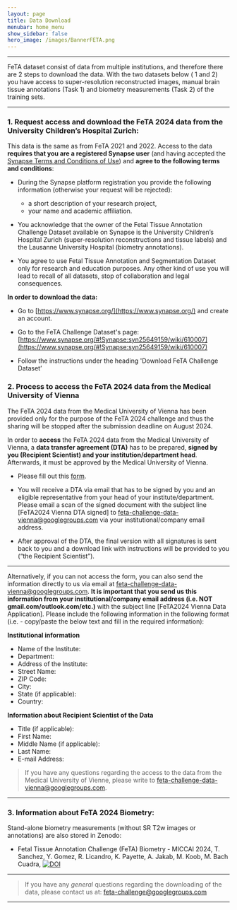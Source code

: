 ```yaml
---
layout: page
title: Data Download
menubar: home_menu
show_sidebar: false
hero_image: /images/BannerFETA.png
---
```


***

FeTA dataset consist of data from multiple institutions, and therefore there are 2 steps to download the data. With the two datasets below ( 1 and 2) you have access to super-resolution reconstructed images, manual brain tissue annotations (Task 1) and biometry measurements (Task 2) of the training sets.

***

### 1. Request access and download the FeTA 2024 data from the University Children’s Hospital Zurich:

This data is the same as from FeTA 2021 and 2022. Access to the data **requires that you are a registered Synapse user** (and having accepted the [Synapse Terms and Conditions of Use](https://s3.amazonaws.com/static.synapse.org/governance/SageBionetworksSynapseTermsandConditionsofUse.pdf?v=5)) and **agree to the following terms and conditions**:
      
* During the Synapse platform registration you provide the following information (otherwise your request will be rejected):
	* a short description of your research project, 
	* your name and academic affiliation.
      
* You acknowledge that the owner of the Fetal Tissue Annotation Challenge Dataset available on Synapse is the University Children’s Hospital Zurich (super-resolution reconstructions and tissue labels) and the Lausanne University Hospital (biometry annotations).

* You agree to use Fetal Tissue Annotation and Segmentation Dataset only for research and education purposes. Any other kind of use you will lead to recall of all datasets, stop of collaboration and legal consequences.

**In order to download the data:** 
    
   * Go to [https://www.synapse.org/](https://www.synapse.org/) and create an account. 
    
   * Go to the FeTA Challenge Dataset's page: [https://www.synapse.org/#!Synapse:syn25649159/wiki/610007](https://www.synapse.org/#!Synapse:syn25649159/wiki/610007)
    
   * Follow the instructions under the heading 'Download FeTA Challenge Dataset’
    
### 2.  Process to access the FeTA 2024 data from the Medical University of Vienna 

 The FeTA 2024 data from the Medical University of Vienna has been provided only for the purpose of the FeTA 2024 challenge and thus the sharing will be stopped after the submission deadline on August 2024. 

In order to **access** the FeTA 2024 data from the Medical University of Vienna, a **data transfer agreement (DTA)** has to be prepared, **signed by you (Recipient Scientist) and your institution/department head**. Afterwards, it must be approved by the Medical University of Vienna.

* Please fill out this [form](https://forms.gle/Mi89sUsYpXQ8VPi37).

* You will receive a DTA via email that has to be signed by you and an eligible representative from your head of your institute/department. Please email a scan of the signed document with the subject line [FeTA2024 Vienna DTA signed] to feta-challenge-data-vienna@googlegroups.com via your institutional/company email address.

* After approval of the DTA, the final version with all signatures is sent back to you and a download link with instructions will be provided to you (“the Recipient Scientist”).

***
Alternatively, if you can not access the form, you can also send the information directly to us via email at feta-challenge-data-vienna@googlegroups.com. **It is important that you send us this information from your institutional/company email address (i.e. NOT gmail.com/outlook.com/etc.)** with the subject line [FeTA2024 Vienna Data Application]. Please include the following information in the following format (i.e. - copy/paste the below text and fill in the required information):

**Institutional information**
- Name of the Institute: 
- Department:
- Address of the Institute:
- Street Name:
- ZIP Code:
- City:
- State (if applicable):
- Country:

**Information about Recipient Scientist of the Data**
- Title (if applicable): 
- First Name:
- Middle Name (if applicable): 
- Last Name:
- E-mail Address:

> If you have any questions regarding the access to the data from the Medical University of Vienne, please write to [feta-challenge-data-vienna@googlegroups.com](mailto:feta-challenge-data-vienna@googlegroups.com).

***
### 3. Information about FeTA 2024 Biometry:
Stand-alone biometry measurements (without SR T2w images or annotations) are also stored in Zenodo:

* Fetal Tissue Annotation Challenge (FeTA) Biometry - MICCAI 2024, T. Sanchez, Y. Gomez, R. Licandro, K. Payette, A. Jakab, M. Koob, M. Bach Cuadra, [![DOI](https://zenodo.org/badge/DOI/10.5281/zenodo.11192452.svg)](https://doi.org/10.5281/zenodo.11192452)

***

> If you have any *general* questions regarding the downloading of the data, please contact us at: [feta-challenge@googlegroups.com](mailto:feta-challenge@googlegroups.com)

***
